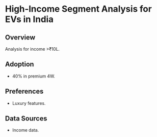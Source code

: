 # High-Income Segment Analysis for EVs in India

## Overview
Analysis for income >₹10L.

## Adoption
- 40% in premium 4W.

## Preferences
- Luxury features.

## Data Sources
- Income data.
